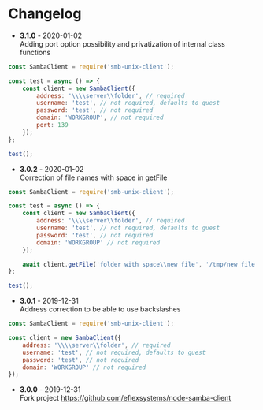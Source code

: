 # Changelog

* **3.1.0** - 2020-01-02  
Adding port option possibility and privatization of internal class functions

```javascript
const SambaClient = require('smb-unix-client');

const test = async () => {
    const client = new SambaClient({
        address: '\\\\server\\folder', // required
        username: 'test', // not required, defaults to guest
        password: 'test', // not required
        domain: 'WORKGROUP', // not required
        port: 139
    });
};

test();
```

* **3.0.2** - 2020-01-02  
Correction of file names with space in getFile

```javascript
const SambaClient = require('smb-unix-client');

const test = async () => {
    const client = new SambaClient({
        address: '\\\\server\\folder', // required
        username: 'test', // not required, defaults to guest
        password: 'test', // not required
        domain: 'WORKGROUP' // not required
    });

    await client.getFile('folder with space\\new file', '/tmp/new file');
};

test();
```

* **3.0.1** - 2019-12-31  
Address correction to be able to use backslashes

```javascript
const SambaClient = require('smb-unix-client');

const client = new SambaClient({
    address: '\\\\server\\folder', // required
    username: 'test', // not required, defaults to guest
    password: 'test', // not required
    domain: 'WORKGROUP' // not required
});
```

* **3.0.0** - 2019-12-31  
Fork project <https://github.com/eflexsystems/node-samba-client>
